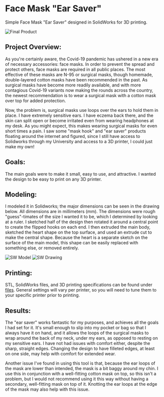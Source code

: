 # Face Mask "Ear Saver"
Simple Face Mask "Ear Saver" designed in SolidWorks for 3D printing.

![Final Product](/images/print.png)

## Project Overview:
As you're certainly aware, the Covid-19 pandemic has ushered in a new era of necessary accessories: face masks. In order to prevent the spread and protect others, face masks are required in all public places. The most effective of these masks are N-95 or surgical masks, though homemade, double-layered cotton masks have been recommended in the past. As surgical masks have become more readily available, and with more contagious Covid-19 variants now making the rounds across the country, the newest recommendation is to wear a surgical mask with a cotton mask over top for added protection.

Now, the problem is, surgical masks use loops over the ears to hold them in place. I have extremely sensitive ears. I have eczema back there, and the skin can split open or become irritated even from wearing headphones at my desk. As you might expect, this makes wearing surgical masks for even short times a pain. I saw some "mask hook" and "ear saver" products floating around the internet and figured, since I still have access to Solidworks through my University and access to a 3D printer, I could just make my own!

## Goals:
The main goals were to make it small, easy to use, and attractive. I wanted the design to be easy to print on any 3D printer.

## Modeling:
I modeled it in Solidworks; the major dimensions can be seen in the drawing below. All dimensions are in millimeters (mm). The dimensions were rough "guess"-timates of the size I wanted it to be, which I determined by looking at a ruler. I sketched half of the design then rotated it around a central point to create the flipped hooks on each end. I then extruded the main body, sketched the heart shape on the top surface, and used an extrude cut to make the central shape. Because the heart is a separate sketch on the surface of the main model, this shape can be easily replaced with something else, or removed entirely. 

![SW Model](/images/maskhookSW.PNG) ![SW Drawing](/images/maskhookdraw.png)

## Printing:
STL, SolidWorks files, and 3D printing specifications can be found under [files](https://github.com/bwilt17/Face-Mask-Ear-Saver/tree/main/files). General settings will vary per printer, so you will need to tune them to your specific printer prior to printing.

## Results:
The "ear saver" works fantastic for my purposes, and achieves all the goals I had set for it. It's small enough to slip into my pocket or bag so that I always have it on hand, and it allows the loops of the surgical masks to wrap around the back of my neck, under my ears, as opposed to resting on my sensitive ears. I have not had issues with comfort either, despite the sharp, straight edges. Changing the design to have filleted edges, at least on one side, may help with comfort for extended wear.

Another issue I've found in using this tool is that, because the ear loops of the mask are lower than intended, the mask is a bit baggy around my chin. I use this in conjunction with a well-fitting cotton mask on top, so this isn't a problem, but I would not recommend using it this way without having a secondary, well-fitting mask on top of it. Knotting the ear loops at the edge of the mask may also help with this issue.
